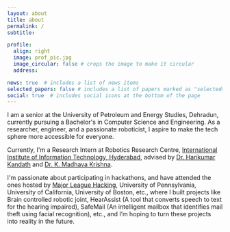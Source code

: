 ```yaml
---
layout: about
title: about
permalink: /
subtitle: 

profile:
  align: right
  image: prof_pic.jpg
  image_circular: false # crops the image to make it circular
  address: 

news: true  # includes a list of news items
selected_papers: false # includes a list of papers marked as "selected={true}"
social: true  # includes social icons at the bottom of the page
---
```


I am a senior at the University of Petroleum and Energy Studies, Dehradun, currently pursuing a Bachelor's in Computer Science and Engineering. As a researcher, engineer, and a passionate roboticist, I aspire to make the tech sphere more accessible for everyone.

Currently, I'm a Research Intern at Robotics Research Centre, <a href = "https://iiit.ac.in">International Institute of Information Technology, Hyderabad</a>, advised by <a href = "https://www.iiit.ac.in/people/faculty/Harikumar/">Dr. Harikumar Kandath</a> and <a href = "https://www.iiit.ac.in/people/faculty/mkrishna/">Dr. K. Madhava Krishna</a>.

I'm passionate about participating in hackathons, and have attended the ones hosted by <a href = "https://mlh.io">Major League Hacking</a>, University of Pennsylvania, University of California, University of Boston, etc., where I built projects like Brain controlled robotic joint, HearAssist (A tool that converts speech to text for the hearing impaired), SafeMail (An intelligent mailbox that identifies mail theft using facial recognition), etc., and I’m hoping to turn these projects into reality in the future.
